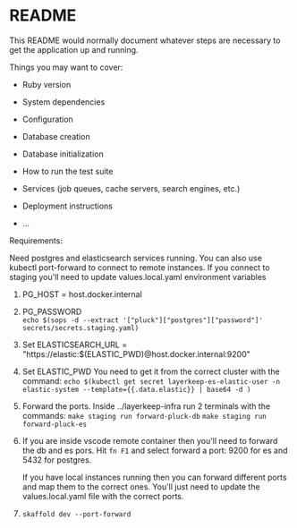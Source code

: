 # README

This README would normally document whatever steps are necessary to get the
application up and running.

Things you may want to cover:

* Ruby version

* System dependencies

* Configuration

* Database creation

* Database initialization

* How to run the test suite

* Services (job queues, cache servers, search engines, etc.)

* Deployment instructions

* ...

Requirements:

Need postgres and elasticsearch services running.  You can also use kubectl port-forward to connect to remote instances.
If you connect to staging you'll need to update values.local.yaml environment variables
1. PG_HOST = host.docker.internal
2. PG_PASSWORD     
    `echo $(sops -d --extract '["pluck"]["postgres"]["password"]' secrets/secrets.staging.yaml)`
3. Set ELASTICSEARCH_URL = "https://elastic:$(ELASTIC_PWD)@host.docker.internal:9200"
4. Set ELASTIC_PWD
    You need to get it from the correct cluster with the command:
    `echo $(kubectl get secret layerkeep-es-elastic-user -n elastic-system --template={{.data.elastic}} | base64 -d )`

5. Forward the ports.
    Inside ../layerkeep-infra run 2 terminals with the commands:
    `make staging run forward-pluck-db`
    `make staging run forward-pluck-es`

6. If you are inside vscode remote container then you'll need to forward the db and es pors.
   Hit `fn F1` and select forward a port:  9200 for es and 5432 for postgres.  

   If you have local instances running then you can forward different ports and map them to the correct ones.  You'll just need to update the values.local.yaml file with the correct ports.


7.  `skaffold dev --port-forward`



<!-- 
asdf plugin-add ruby https://github.com/asdf-vm/asdf-ruby.git
asdf install ruby 2.6.4

bundle config build.pg --with-pg-config=/usr/pgsql-9.1/bin/pg_config

 -->
